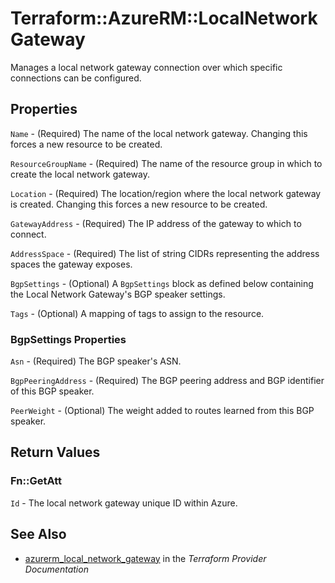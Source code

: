 # Terraform::AzureRM::LocalNetworkGateway

Manages a local network gateway connection over which specific connections can be configured.

## Properties

`Name` - (Required) The name of the local network gateway. Changing this forces a new resource to be created.

`ResourceGroupName` - (Required) The name of the resource group in which to create the local network gateway.

`Location` - (Required) The location/region where the local network gateway is created. Changing this forces a new resource to be created.

`GatewayAddress` - (Required) The IP address of the gateway to which to connect.

`AddressSpace` - (Required) The list of string CIDRs representing the address spaces the gateway exposes.

`BgpSettings` - (Optional) A `BgpSettings` block as defined below containing the Local Network Gateway's BGP speaker settings.

`Tags` - (Optional) A mapping of tags to assign to the resource.

### BgpSettings Properties

`Asn` - (Required) The BGP speaker's ASN.

`BgpPeeringAddress` - (Required) The BGP peering address and BGP identifier of this BGP speaker.

`PeerWeight` - (Optional) The weight added to routes learned from this BGP speaker.


## Return Values

### Fn::GetAtt

`Id` - The local network gateway unique ID within Azure.

## See Also

* [azurerm_local_network_gateway](https://www.terraform.io/docs/providers/azurerm/r/local_network_gateway.html) in the _Terraform Provider Documentation_
